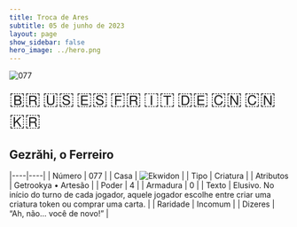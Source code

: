 ```yaml
---
title: Troca de Ares
subtitle: 05 de junho de 2023
layout: page
show_sidebar: false
hero_image: ../hero.png
---
```


![077](https://mastervault-storage-prod.s3.amazonaws.com/media/card_front/pt/600_077_39d156e2422a_pt.png)

<span title="Português" style="font-size: 32px;cursor: pointer;" onclick="javascript:document.querySelector('img[alt=\'077\']').src=document.querySelector('img[alt=\'077\']').src.replace(/card_front\/[^/]+/, 'card_front/pt').replace(/_[^/.0-9]+\.png/, '_pt.png')">🇧🇷</span>
<span title="English" style="font-size: 32px;cursor: pointer;" onclick="javascript:document.querySelector('img[alt=\'077\']').src=document.querySelector('img[alt=\'077\']').src.replace(/card_front\/[^/]+/, 'card_front/en').replace(/_[^/.0-9]+\.png/, '_en.png')">🇺🇸</span>
<span title="Español" style="font-size: 32px;cursor: pointer;" onclick="javascript:document.querySelector('img[alt=\'077\']').src=document.querySelector('img[alt=\'077\']').src.replace(/card_front\/[^/]+/, 'card_front/es').replace(/_[^/.0-9]+\.png/, '_es.png')">🇪🇸</span>
<span title="Français" style="font-size: 32px;cursor: pointer;" onclick="javascript:document.querySelector('img[alt=\'077\']').src=document.querySelector('img[alt=\'077\']').src.replace(/card_front\/[^/]+/, 'card_front/fr').replace(/_[^/.0-9]+\.png/, '_fr.png')">🇫🇷</span>
<span title="Italiano" style="font-size: 32px;cursor: pointer;" onclick="javascript:document.querySelector('img[alt=\'077\']').src=document.querySelector('img[alt=\'077\']').src.replace(/card_front\/[^/]+/, 'card_front/it').replace(/_[^/.0-9]+\.png/, '_it.png')">🇮🇹</span>
<span title="Deutsche" style="font-size: 32px;cursor: pointer;" onclick="javascript:document.querySelector('img[alt=\'077\']').src=document.querySelector('img[alt=\'077\']').src.replace(/card_front\/[^/]+/, 'card_front/de').replace(/_[^/.0-9]+\.png/, '_de.png')">🇩🇪</span>
<span title="简体中文" style="font-size: 32px;cursor: pointer;" onclick="javascript:document.querySelector('img[alt=\'077\']').src=document.querySelector('img[alt=\'077\']').src.replace(/card_front\/[^/]+/, 'card_front/zh-hans').replace(/_[^/.0-9]+\.png/, '_zh-hans.png')">🇨🇳</span>
<span title="繁體中文" style="font-size: 32px;cursor: pointer;" onclick="javascript:document.querySelector('img[alt=\'077\']').src=document.querySelector('img[alt=\'077\']').src.replace(/card_front\/[^/]+/, 'card_front/zh-hant').replace(/_[^/.0-9]+\.png/, '_zh-hant.png')">🇨🇳</span>
<span title="한국어" style="font-size: 32px;cursor: pointer;" onclick="javascript:document.querySelector('img[alt=\'077\']').src=document.querySelector('img[alt=\'077\']').src.replace(/card_front\/[^/]+/, 'card_front/ko').replace(/_[^/.0-9]+\.png/, '_ko.png')">🇰🇷</span>

## Gezrăhi, o Ferreiro

|----|----|
| Número | 077 |
| Casa | ![Ekwidon](https://archonarcana.com/images/thumb/3/31/Ekwidon.png/25px-Ekwidon.png "Ekwidon") |
| Tipo | Criatura |
| Atributos | Getrookya • Artesão |
| Poder | 4 |
| Armadura | 0 |
| Texto | Elusivo. No início do turno de cada jogador, aquele jogador escolhe entre criar uma criatura token ou comprar uma carta. |
| Raridade | Incomum |
| Dizeres | “Ah, não... você de novo!” |
